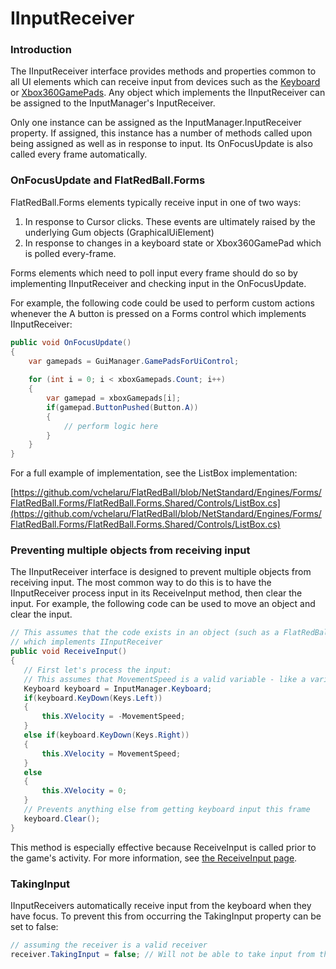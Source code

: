 # IInputReceiver

### Introduction

The IInputReceiver interface provides methods and properties common to all UI elements which can receive input from devices such as the [Keyboard](../../input/keyboard/) or [Xbox360GamePads](../../input/xbox360gamepad/). Any object which implements the IInputReceiver can be assigned to the InputManager's InputReceiver.

Only one instance can be assigned as the InputManager.InputReceiver property. If assigned, this instance has a number of methods called upon being assigned as well as in response to input. Its OnFocusUpdate is also called every frame automatically.

### OnFocusUpdate and FlatRedBall.Forms

FlatRedBall.Forms elements typically receive input in one of two ways:

1. In response to Cursor clicks. These events are ultimately raised by the underlying Gum objects (GraphicalUiElement)
2. In response to changes in a keyboard state or Xbox360GamePad which is polled every-frame.

Forms elements which need to poll input every frame should do so by implementing IInputReceiver and checking input in the OnFocusUpdate.

For example, the following code could be used to perform custom actions whenever the A button is pressed on a Forms control which implements IInputReceiver:

```csharp
public void OnFocusUpdate()
{
    var gamepads = GuiManager.GamePadsForUiControl;
    
    for (int i = 0; i < xboxGamepads.Count; i++)
    {
        var gamepad = xboxGamepads[i];
        if(gamepad.ButtonPushed(Button.A))
        {
            // perform logic here
        }
    }
}
```

For a full example of implementation, see the ListBox implementation:

[https://github.com/vchelaru/FlatRedBall/blob/NetStandard/Engines/Forms/FlatRedBall.Forms/FlatRedBall.Forms.Shared/Controls/ListBox.cs](https://github.com/vchelaru/FlatRedBall/blob/NetStandard/Engines/Forms/FlatRedBall.Forms/FlatRedBall.Forms.Shared/Controls/ListBox.cs)

### Preventing multiple objects from receiving input

The IInputReceiver interface is designed to prevent multiple objects from receiving input. The most common way to do this is to have the IInputReceiver process input in its ReceiveInput method, then clear the input. For example, the following code can be used to move an object and clear the input.

```csharp
// This assumes that the code exists in an object (such as a FlatRedBall Entity)
// which implements IInputReceiver
public void ReceiveInput()
{
   // First let's process the input:
   // This assumes that MovementSpeed is a valid variable - like a variable defined on an Entity in Glue
   Keyboard keyboard = InputManager.Keyboard;
   if(keyboard.KeyDown(Keys.Left))
   {
       this.XVelocity = -MovementSpeed;
   }
   else if(keyboard.KeyDown(Keys.Right))
   {
       this.XVelocity = MovementSpeed;
   }
   else
   {
       this.XVelocity = 0;
   }
   // Prevents anything else from getting keyboard input this frame
   keyboard.Clear();
}
```

This method is especially effective because ReceiveInput is called prior to the game's activity. For more information, see [the ReceiveInput page](../../../../frb/docs/index.php).

### TakingInput

IInputReceivers automatically receive input from the keyboard when they have focus. To prevent this from occurring the TakingInput property can be set to false:

```csharp
// assuming the receiver is a valid receiver
receiver.TakingInput = false; // Will not be able to take input from the keyboard
```
